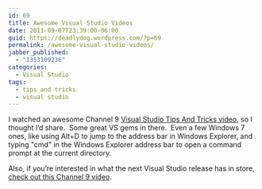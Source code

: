 ```yaml
---
id: 69
title: Awesome Visual Studio Videos
date: 2011-09-07T23:39:00-06:00
guid: https://deadlydog.wordpress.com/?p=69
permalink: /awesome-visual-studio-videos/
jabber_published:
  - "1353109236"
categories:
  - Visual Studio
tags:
  - tips and tricks
  - visual studio
---
```

I watched an awesome Channel 9 [Visual Studio Tips And Tricks video](http://channel9.msdn.com/Events/TechEd/NorthAmerica/2011/DEV305), so I thought I&#8217;d share.&#160; Some great VS gems in there.&#160; Even a few Windows 7 ones, like using Alt+D to jump to the address bar in Windows Explorer, and typing "cmd" in the Windows Explorer address bar to open a command prompt at the current directory.

Also, if you&#8217;re interested in what the next Visual Studio release has in store, [check out this Channel 9 video](http://channel9.msdn.com/Events/TechEd/NorthAmerica/2011/DEV326).
